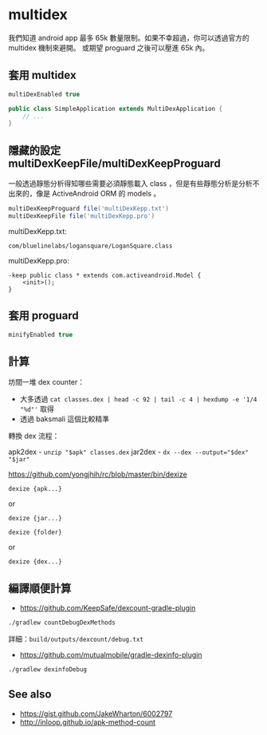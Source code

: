 # multidex

我們知道 android app 最多 65k 數量限制。如果不幸超過，你可以透過官方的 multidex 機制來避開。
或期望 proguard 之後可以壓進 65k 內。

## 套用 multidex

```gradle
multiDexEnabled true
```


```java
public class SimpleApplication extends MultiDexApplication {
    // ...
}
```


## 隱藏的設定 multiDexKeepFile/multiDexKeepProguard

一般透過靜態分析得知哪些需要必須靜態載入 class ，但是有些靜態分析是分析不出來的，像是 ActiveAndroid ORM 的 models 。

```gradle
multiDexKeepProguard file('multiDexKepp.txt')
multiDexKeepFile file('multiDexKepp.pro')
```

multiDexKepp.txt:

```
com/bluelinelabs/logansquare/LoganSquare.class
```

multiDexKepp.pro:

```proguard
-keep public class * extends com.activeandroid.Model {
    <init>();
}
```

## 套用 proguard

```gradle
minifyEnabled true
```

## 計算

坊間一堆 dex counter：

* 大多透過 `cat classes.dex | head -c 92 | tail -c 4 | hexdump -e '1/4 "%d"'` 取得
* 透過 baksmali 這個比較精準

轉換 dex 流程：

apk2dex - `unzip "$apk" classes.dex`
jar2dex - `dx --dex --output="$dex" "$jar"`

https://github.com/yongjhih/rc/blob/master/bin/dexize

```
dexize {apk...}
```

or

```
dexize {jar...}
```

```
dexize {folder}
```

or

```
dexize {dex...}
```


## 編譯順便計算

* https://github.com/KeepSafe/dexcount-gradle-plugin

```bash
./gradlew countDebugDexMethods
```

詳細：`build/outputs/dexcount/debug.txt`

* https://github.com/mutualmobile/gradle-dexinfo-plugin

```bash
./gradlew dexinfoDebug
```

## See also

* https://gist.github.com/JakeWharton/6002797
* http://inloop.github.io/apk-method-count
